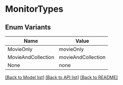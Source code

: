 # MonitorTypes

## Enum Variants

| Name | Value |
|---- | -----|
| MovieOnly | movieOnly |
| MovieAndCollection | movieAndCollection |
| None | none |


[[Back to Model list]](../README.md#documentation-for-models) [[Back to API list]](../README.md#documentation-for-api-endpoints) [[Back to README]](../README.md)


